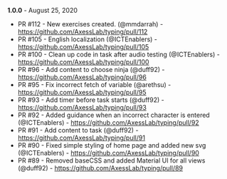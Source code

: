 **1.0.0** - August 25, 2020
- PR #112 - New exercises created. (@mmdarrah) - https://github.com/AxessLab/typing/pull/112
- PR #105 - English localization (@ICTEnablers) - https://github.com/AxessLab/typing/pull/105
- PR #100 - Clean up code in task after audio testing (@ICTEnablers) - https://github.com/AxessLab/typing/pull/100
- PR #96 - Add content to choose ninja (@duff92) - https://github.com/AxessLab/typing/pull/96
- PR #95 - Fix incorrect fetch of variable (@arethsu) - https://github.com/AxessLab/typing/pull/95
- PR #93 - Add timer before task starts (@duff92) - https://github.com/AxessLab/typing/pull/93
- PR #92 - Added guidance when an incorrect character is entered (@ICTEnablers) - https://github.com/AxessLab/typing/pull/92
- PR #91 - Add content to task (@duff92) - https://github.com/AxessLab/typing/pull/91
- PR #90 - Fixed simple styling of home page and added new svg (@ICTEnablers) - https://github.com/AxessLab/typing/pull/90
- PR #89 - Removed baseCSS and added Material UI for all views (@duff92) - https://github.com/AxessLab/typing/pull/89

